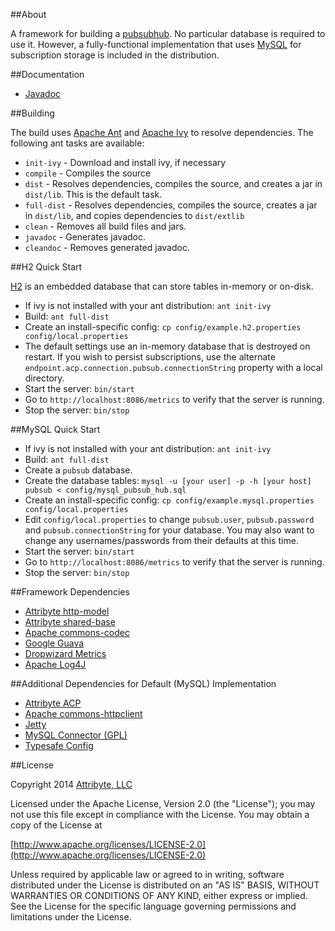 ##About

A framework for building a [pubsubhub](https://pubsubhubbub.googlecode.com/git/pubsubhubbub-core-0.4.html).
No particular database is required to use it. However, a fully-functional implementation that
uses [MySQL](http://www.mysql.com/) for subscription storage
is included in the distribution.

##Documentation

* [Javadoc](https://www.attribyte.org/projects/pubsubhub/javadoc/index.html)

##Building

The build uses [Apache Ant](http://ant.apache.org/) and
[Apache Ivy](https://ant.apache.org/ivy/) to resolve dependencies. The following ant tasks
are available:

* `init-ivy` - Download and install ivy, if necessary
* `compile` - Compiles the source
* `dist` - Resolves dependencies, compiles the source, and creates a jar in `dist/lib`. This is the default task.
* `full-dist` - Resolves dependencies, compiles the source, creates a jar in `dist/lib`, and copies dependencies to `dist/extlib`
* `clean` - Removes all build files and jars.
* `javadoc` - Generates javadoc.
* `cleandoc` - Removes generated javadoc.

##H2 Quick Start

[H2](http://www.h2database.com/html/main.html) is an embedded database that can store tables in-memory
or on-disk.

* If ivy is not installed with your ant distribution: `ant init-ivy`
* Build: `ant full-dist`
* Create an install-specific config: `cp config/example.h2.properties config/local.properties`
* The default settings use an in-memory database that is destroyed on restart. If you wish to persist
  subscriptions, use the alternate `endpoint.acp.connection.pubsub.connectionString` property with
  a local directory.
* Start the server: `bin/start`
* Go to `http://localhost:8086/metrics` to verify that the server is running.
* Stop the server: `bin/stop`

##MySQL Quick Start

* If ivy is not installed with your ant distribution: `ant init-ivy`
* Build: `ant full-dist`
* Create a `pubsub` database.
* Create the database tables: `mysql -u [your user] -p -h [your host] pubsub < config/mysql_pubsub_hub.sql`
* Create an install-specific config: `cp config/example.mysql.properties config/local.properties`
* Edit `config/local.properties` to change `pubsub.user`, `pubsub.password` and `pubsub.connectionString` for your database.
  You may also want to change any usernames/passwords from their defaults at this time.
* Start the server: `bin/start`
* Go to `http://localhost:8086/metrics` to verify that the server is running.
* Stop the server: `bin/stop`

##Framework Dependencies

* [Attribyte http-model](https://github.com/attribyte/http-model)
* [Attribyte shared-base](https://github.com/attribyte/shared-base)
* [Apache commons-codec](http://commons.apache.org/proper/commons-codec/)
* [Google Guava](https://code.google.com/p/guava-libraries/)
* [Dropwizard Metrics](http://metrics.codahale.com/)
* [Apache Log4J](http://logging.apache.org/log4j/2.x/)

##Additional Dependencies for Default (MySQL) Implementation

* [Attribyte ACP](https://github.com/attribyte/acp)
* [Apache commons-httpclient](http://hc.apache.org/httpclient-3.x/)
* [Jetty](http://www.eclipse.org/jetty/documentation/current/)
* [MySQL Connector (GPL)](http://dev.mysql.com/downloads/connector/j/)
* [Typesafe Config](https://github.com/typesafehub/config)

##License

Copyright 2014 [Attribyte, LLC](https://attribyte.com)

Licensed under the Apache License, Version 2.0 (the "License");
you may not use this file except in compliance with the License.
You may obtain a copy of the License at

[http://www.apache.org/licenses/LICENSE-2.0](http://www.apache.org/licenses/LICENSE-2.0)

Unless required by applicable law or agreed to in writing, software distributed under the License is distributed on an "AS IS" BASIS,
WITHOUT WARRANTIES OR CONDITIONS OF ANY KIND, either express or implied.
See the License for the specific language governing permissions and limitations under the License.
